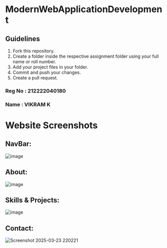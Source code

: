 # ModernWebApplicationDevelopment

## Guidelines

1. Fork this repository.
2. Create a folder inside the respective assignment folder using your full name or roll number.
3. Add your project files in your folder.
4. Commit and push your changes.
5. Create a pull request.

### Reg No : 212222040180
### Name : VIKRAM K

# Website Screenshots
## NavBar:
![image](https://github.com/user-attachments/assets/35885ac0-8d18-4bb6-95c3-9b738e33c0f7)

## About:
![image](https://github.com/user-attachments/assets/b451e3b8-fca9-4f36-b9f8-26eec3e7e13f)

## Skills & Projects:
![image](https://github.com/user-attachments/assets/f7d7acb6-7168-4233-bdcd-0fd01a0bbab1)

## Contact:
![Screenshot 2025-03-23 220221](https://github.com/user-attachments/assets/706dc014-8a14-4259-8c4a-1d05533e829e)
